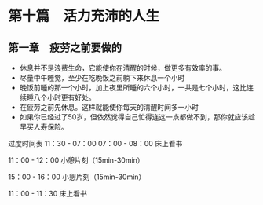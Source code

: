 # 第十篇　活力充沛的人生

## 第一章　疲劳之前要做的

- 休息并不是浪费生命，它能使你在清醒的时候，做更多有效率的事。
- 尽量中午睡觉，至少在吃晚饭之前躺下来休息一个小时
- 晚饭前睡的那一个小时，加上夜里所睡的六个小时，一共是七个小时，这比连续睡八个小时更有好处。
- 在疲劳之前先休息。这样就能使你每天的清醒时间多一小时
- 如果你已经过了50岁，但依然觉得自己忙得连这一点都做不到，那你就应该趁早买人寿保险。

过度时间表
11：30 - 07：00
07：00 - 08：00 床上看书 


11：00 - 12：00 小憩片刻（15min-30min）

15：00 - 16：00 小憩片刻（15min-30min）

11：00 - 11：30 床上看书